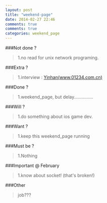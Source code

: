 ```yaml
---
layout: post
title: "weekend-page"
date: 2014-02-27 22:46
comments: true
comments: true
categories: weekend_page
---
```

###Not done ?

>1.no read for unix network programing.

###Extra ?
	
>1.interview : [Yinhan(www.01234.com.cn)](http://www.01234.com.cn)
       
###Done ?

>1.weekend_page, but delay...............
	
###Will ?

>1.do something about ios game dev.

		
###Want ?

>1.keep this weekend_page running

###Must be ?

>1.Nothing

###Important @ February
	
>1.know about socket! (that's broken!)
	
###Other 

>job???